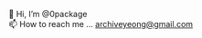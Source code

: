 👋 Hi, I’m @0package <br/>
📫 How to reach me ... archiveyeong@gmail.com

<!---
0package/0package is a ✨ special ✨ repository because its `README.md` (this file) appears on your GitHub profile.
You can click the Preview link to take a look at your changes.
--->
